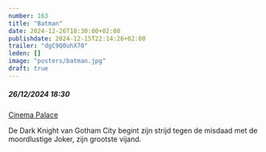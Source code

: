 ```yaml
---
number: 163
title: "Batman"
date: 2024-12-26T18:30:00+02:00
publishdate: 2024-12-15T22:14:26+02:00
trailer: "dgC9Q0uhX70"
leden: []
image: "posters/batman.jpg"
draft: true
---
```


##### 26/12/2024 18:30

[Cinema Palace](https://cinema-palace.be/nl/evenementen/club-35-batman-1989)

De Dark Knight van Gotham City begint zijn strijd tegen de misdaad met de moordlustige Joker, zijn grootste vijand.
<!--more-->
